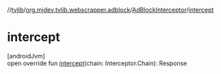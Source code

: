 //[tvlib](../../../index.md)/[org.mjdev.tvlib.webscrapper.adblock](../index.md)/[AdBlockInterceptor](index.md)/[intercept](intercept.md)

# intercept

[androidJvm]\
open override fun [intercept](intercept.md)(chain: Interceptor.Chain): Response
